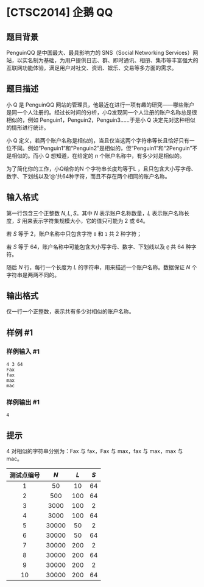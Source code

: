 # [CTSC2014] 企鹅 QQ

## 题目背景

PenguinQQ 是中国最大、最具影响力的 SNS（Social Networking Services）网站，以实名制为基础，为用户提供日志、群、即时通讯、相册、集市等丰富强大的互联网功能体验，满足用户对社交、资讯、娱乐、交易等多方面的需求。

## 题目描述

小 Q 是 PenguinQQ 网站的管理员，他最近在进行一项有趣的研究——哪些账户是同一个人注册的。经过长时间的分析，小Q发现同一个人注册的账户名称总是很相似的，例如 Penguin1，Penguin2，Penguin3……于是小 Q 决定先对这种相似的情形进行统计。

小 Q 定义，若两个账户名称是相似的，当且仅当这两个字符串等长且恰好只有一位不同。例如“Penguin1”和“Penguin2”是相似的，但“Penguin1”和“2Penguin”不是相似的。而小 Q 想知道，在给定的 $n$ 个账户名称中，有多少对是相似的。

为了简化你的工作，小Q给你的N 个字符串长度均等于L ，且只包含大小写字母、数字、下划线以及‘@’共64种字符，而且不存在两个相同的账户名称。

## 输入格式

第一行包含三个正整数 $N,L,S$。其中 $N$ 表示账户名称数量，$L$ 表示账户名称长度，$S$ 用来表示字符集规模大小，它的值只可能为 $2$ 或 $64$。

若 $S$ 等于 $2$，账户名称中只包含字符 `0` 和 `1` 共 $2$ 种字符；

若 $S$ 等于 $64$，账户名称中可能包含大小写字母、数字、下划线以及 `@` 共 $64$ 种字符。

随后 $N$ 行，每行一个长度为 $L$ 的字符串，用来描述一个账户名称。数据保证 $N$ 个字符串是两两不同的。

## 输出格式

仅一行一个正整数，表示共有多少对相似的账户名称。

## 样例 #1

### 样例输入 #1

```
4 3 64
Fax
fax
max
mac
```

### 样例输出 #1

```
4
```

## 提示

$4$ 对相似的字符串分别为：Fax 与 fax，Fax 与 max，fax 与 max，max 与 mac。

测试点编号|$N$|$L$|$S$
:-:|:-:|:-:|:-:
$1$|$50$|$10$|$64$
$2$|$500$|$100$|$64$
$3$|$3000$|$100$|$2$
$4$|$3000$|$100$|$64$
$5$|$30000$|$50$|$2$
$6$|$30000$|$50$|$64$
$7$|$30000$|$200$|$2$
$8$|$30000$|$200$|$64$
$9$|$30000$|$200$|$2$
$10$|$30000$|$200$|$64$